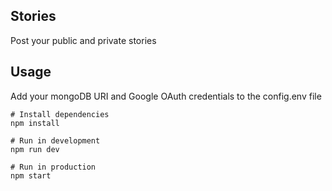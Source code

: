 ## Stories

Post your public and private stories

## Usage

Add your mongoDB URI and Google OAuth credentials to the config.env file

```
# Install dependencies
npm install

# Run in development
npm run dev

# Run in production
npm start
```
